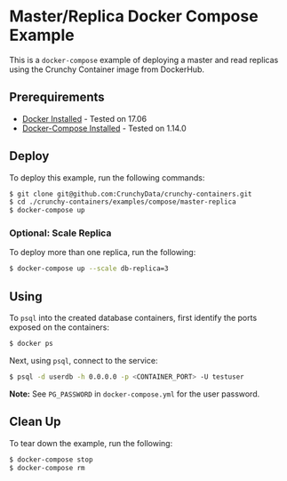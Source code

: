 # Master/Replica Docker Compose Example

This is a `docker-compose` example of deploying a master 
and read replicas using the Crunchy Container image from DockerHub.

## Prerequirements

* [Docker Installed](https://docs.docker.com/engine/installation/) - Tested on 17.06
* [Docker-Compose Installed](https://docs.docker.com/compose/install/) - Tested on 1.14.0

## Deploy

To deploy this example, run the following commands:

```bash
$ git clone git@github.com:CrunchyData/crunchy-containers.git
$ cd ./crunchy-containers/examples/compose/master-replica
$ docker-compose up
```

### Optional: Scale Replica

To deploy more than one replica, run the following:

```bash
$ docker-compose up --scale db-replica=3
```

## Using

To `psql` into the created database containers, first identify the ports exposed 
on the containers:

```bash
$ docker ps
```

Next, using `psql`, connect to the service:

```bash
$ psql -d userdb -h 0.0.0.0 -p <CONTAINER_PORT> -U testuser
```

**Note:** See `PG_PASSWORD` in `docker-compose.yml` for the user password.

## Clean Up

To tear down the example, run the following:

```bash
$ docker-compose stop
$ docker-compose rm
```
